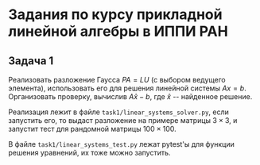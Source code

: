# Задания по курсу прикладной линейной алгебры в ИППИ РАН

## Задача 1
Реализовать разложение Гаусса $PA = LU$ (с выбором ведущего  элемента), использовать его для решения линейной системы $Ax = b$. 
Организовать проверку, вычислив $A\hat{x} - b$, где $\hat{x}$ -- найденное решение.

Реализация лежит в файле `task1/linear_systems_solver.py`, если запустить его, то выдаст разложение на примере матрицы $3\times 3$, и запустит тест для рандомной матрицы $100\times 100$. 

В файле `task1/linear_systems_test.py` лежат pytest'ы для функции решения уравнений, их тоже можно запустить.
